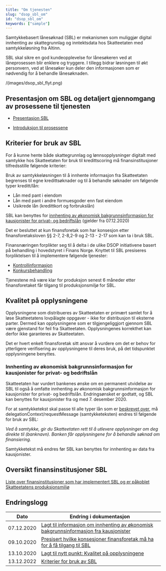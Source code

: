 ```yaml
---
title: "Om tjenesten"
slug: "dsop_sbl_om"
id: "dsop_sbl_om"
keywords: ["sample"]
---
```


Samtykkebasert lånesøknad (SBL) er mekanismen som muliggjør digital innhenting av skattegrunnlag og inntektsdata hos Skatteetaten med samtykkeløsning fra Altinn.

SBL skal sikre en god kundeopplevelse for lånesøkeren ved at låneprosessen blir enklere og tryggere. I tillegg bidrar løsningen til økt personvern, ved at lånesøker kun deler den informasjonen som er nødvendig for å behandle lånesøknaden.

/(images/dsop_sbl_flyt.png)

## Presentasjon om SBL og detaljert gjennomgang av prosessene til tjenesten

* [Presentasjon SBL](assets/SBL-Introduksjon-til-SBL.pdf)

* [Introduksjon til prosessene](assets/SBL-Introduksjon-til-prosessene.pdf)

## Kriterier for bruk av SBL

For å kunne hente både skattegrunnlag og lønnsopplysninger digitalt med samtykke hos Skatteetaten for bruk til kredittscoring må finansinstitusjoner tilfredsstille følgende kriterier:

Bruk av samtykkeløsningen til å innhente informasjon fra Skatteetaten begrenses til egne kredittsøknader og til å behandle søknader om følgende typer kreditt/lån:
* Lån med pant i eiendom
* Lån med pant i andre formuesgoder enn fast eiendom
* Usikrede lån (kredittkort og forbrukslån)

SBL kan benyttes for [innhenting av økonomisk bakgrunnsinformasjon for kausjonister for privat- og bedriftslån](https:/dokumentasjon.dsop.no/dsop_sbl_om.html#innhenting-av-%C3%B8konomisk-bakgrunnsinformasjon-for-kausjonister-for-privat--og-bedriftsl%C3%A5n) (gjelder fra 07.12.2020)

Det er besluttet at kun finansforetak som har konsesjon etter finansforetaksloven &sect;§ 2-7, 2-8,2-9 og 2-13 - 2-17 som kan ta i bruk SBL.

Finansnæringen forplikter seg til å delta i de ulike DSOP initiativene basert på behandling i hovedstyret i Finans Norge. Knyttet til SBL presiseres forpliktelsen til å implementere følgende tjenester:

* [Kontrollinformasjon](https:/dokumentasjon.dsop.no/dsop_kontroll_om.html)
* [Konkursbehandling](https:/dokumentasjon.dsop.no/dsop_konkurs_om.html)

Tjenestene må være klar for produksjon senest 6 måneder etter finansforetaket får tilgang til produksjonsmiljø for SBL.

## Kvalitet på opplysningene

Opplysningene som distribueres av Skatteetaten er primært samlet for å løse Skatteetatens lovpålagte oppgaver - ikke for distribusjon til eksterne parter. Dermed kan opplysningene som er tilgjengeliggjort gjennom SBL være gjenstand for feil fra Skatteetaten. Opplysningenes korrekthet kan  derfor ikke garanteres av Skatteetaten.

Det er hvert enkelt finansforetak sitt ansvar å vurdere om det er behov for ytterligere verifisering av opplysningene til deres bruk, på det tidspunktet opplysningene benyttes.

### Innhenting av økonomisk bakgrunnsinformasjon for kausjonister for privat- og bedriftslån

Skatteetaten har vurdert bankenes ønske om en permanent utvidelse av SBL til også å omfatte innhenting av økonomisk bakgrunnsinformasjon for kausjonister for privat- og bedriftslån. Endringsønsket er godtatt, og SBL kan benyttes for kausjonister fra og med 7. desember 2020.

For at samtykketekst skal passe til alle typer lån som er [beskrevet over](https:/dokumentasjon.dsop.no/dsop_sbl_om.html#innhenting-av-%C3%B8konomisk-bakgrunnsinformasjon-for-kausjonister-for-privat--og-bedriftsl%C3%A5n), må delegationContext/requestMessage (samtykketeksten) endres til følgende for bruk av SBL:

*Ved å samtykke, gir du Skatteetaten rett til å utlevere opplysninger om deg direkte til (banknavn). Banken får opplysningene for å behandle søknad om finansiering.*

Samtykketekst må endres før SBL kan benyttes for innhenting av data fra kausjonister.

## Oversikt finansinstitusjoner SBL

[Liste over finansinstitusjoner som har implementert SBL og er påkoblet Skatteetatens produksjonsmiljø](https:/dokumentasjon.dsop.no/dsop_sbl_listefinansforetak.html)

## Endringslogg

| Dato         | Endring i dokumentasjon |
|-------------| ------------------------|
|07.12.2020|[Lagt til informasjon om innhenting av økonomisk bakgrunnsinformasjon fra kausjonister](https:/dokumentasjon.dsop.no/dsop_sbl_om.html#innhenting-av-%C3%B8konomisk-bakgrunnsinformasjon-for-kausjonister-for-privat--og-bedriftsl%C3%A5n)
|09.10.2020|[Presisert hvilke konsesjoner finansforetak må ha for å få tilgang til SBL](https:/dokumentasjon.dsop.no/dsop_sbl_om.html#kriterier-for-bruk-av-sbl)|
|13.10.2020|[Lagt til nytt punkt: Kvalitet på opplysningene](https:/dokumentasjon.dsop.no/dsop_sbl_om.html#kvalitet-p%C3%A5-opplysningene)
|13.12.2022|[Kriterier for bruk av SBL](https:/dokumentasjon.dsop.no/dsop_sbl_om.html#kriterier-for-bruk-av-sbl)
